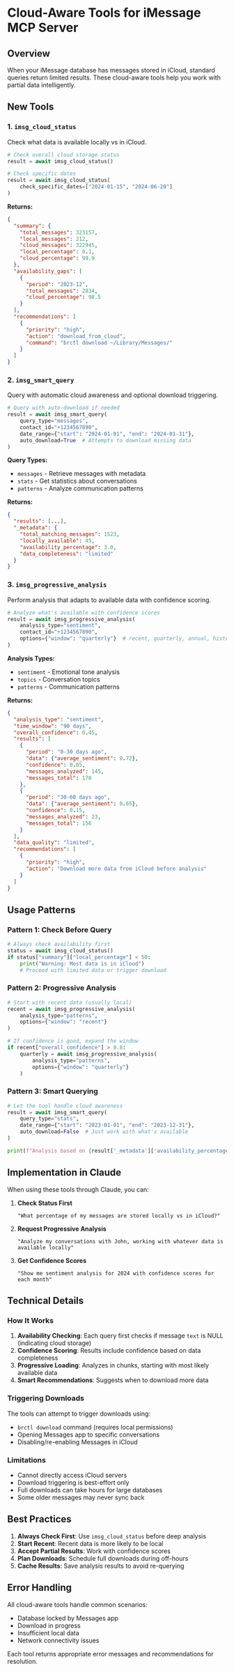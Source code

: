 # Cloud-Aware Tools for iMessage MCP Server

## Overview

When your iMessage database has messages stored in iCloud, standard queries return limited results. These cloud-aware tools help you work with partial data intelligently.

## New Tools

### 1. `imsg_cloud_status`
Check what data is available locally vs in iCloud.

```python
# Check overall cloud storage status
result = await imsg_cloud_status()

# Check specific dates
result = await imsg_cloud_status(
    check_specific_dates=["2024-01-15", "2024-06-20"]
)
```

**Returns:**
```json
{
  "summary": {
    "total_messages": 323157,
    "local_messages": 212,
    "cloud_messages": 322945,
    "local_percentage": 0.1,
    "cloud_percentage": 99.9
  },
  "availability_gaps": [
    {
      "period": "2023-12",
      "total_messages": 2834,
      "cloud_percentage": 98.5
    }
  ],
  "recommendations": [
    {
      "priority": "high",
      "action": "download_from_cloud",
      "command": "brctl download ~/Library/Messages/"
    }
  ]
}
```

### 2. `imsg_smart_query`
Query with automatic cloud awareness and optional download triggering.

```python
# Query with auto-download if needed
result = await imsg_smart_query(
    query_type="messages",
    contact_id="+1234567890",
    date_range={"start": "2024-01-01", "end": "2024-01-31"},
    auto_download=True  # Attempts to download missing data
)
```

**Query Types:**
- `messages` - Retrieve messages with metadata
- `stats` - Get statistics about conversations
- `patterns` - Analyze communication patterns

**Returns:**
```json
{
  "results": [...],
  "_metadata": {
    "total_matching_messages": 1523,
    "locally_available": 45,
    "availability_percentage": 3.0,
    "data_completeness": "limited"
  }
}
```

### 3. `imsg_progressive_analysis`
Perform analysis that adapts to available data with confidence scoring.

```python
# Analyze what's available with confidence scores
result = await imsg_progressive_analysis(
    analysis_type="sentiment",
    contact_id="+1234567890",
    options={"window": "quarterly"}  # recent, quarterly, annual, historical
)
```

**Analysis Types:**
- `sentiment` - Emotional tone analysis
- `topics` - Conversation topics
- `patterns` - Communication patterns

**Returns:**
```json
{
  "analysis_type": "sentiment",
  "time_window": "90 days",
  "overall_confidence": 0.45,
  "results": [
    {
      "period": "0-30 days ago",
      "data": {"average_sentiment": 0.72},
      "confidence": 0.85,
      "messages_analyzed": 145,
      "messages_total": 170
    },
    {
      "period": "30-60 days ago",
      "data": {"average_sentiment": 0.65},
      "confidence": 0.15,
      "messages_analyzed": 23,
      "messages_total": 156
    }
  ],
  "data_quality": "limited",
  "recommendations": [
    {
      "priority": "high",
      "action": "Download more data from iCloud before analysis"
    }
  ]
}
```

## Usage Patterns

### Pattern 1: Check Before Query
```python
# Always check availability first
status = await imsg_cloud_status()
if status["summary"]["local_percentage"] < 50:
    print("Warning: Most data is in iCloud")
    # Proceed with limited data or trigger download
```

### Pattern 2: Progressive Analysis
```python
# Start with recent data (usually local)
recent = await imsg_progressive_analysis(
    analysis_type="patterns",
    options={"window": "recent"}
)

# If confidence is good, expand the window
if recent["overall_confidence"] > 0.8:
    quarterly = await imsg_progressive_analysis(
        analysis_type="patterns",
        options={"window": "quarterly"}
    )
```

### Pattern 3: Smart Querying
```python
# Let the tool handle cloud awareness
result = await imsg_smart_query(
    query_type="stats",
    date_range={"start": "2023-01-01", "end": "2023-12-31"},
    auto_download=False  # Just work with what's available
)

print(f"Analysis based on {result['_metadata']['availability_percentage']}% of data")
```

## Implementation in Claude

When using these tools through Claude, you can:

1. **Check Status First**
   ```
   "What percentage of my messages are stored locally vs in iCloud?"
   ```

2. **Request Progressive Analysis**
   ```
   "Analyze my conversations with John, working with whatever data is available locally"
   ```

3. **Get Confidence Scores**
   ```
   "Show me sentiment analysis for 2024 with confidence scores for each month"
   ```

## Technical Details

### How It Works

1. **Availability Checking**: Each query first checks if message `text` is NULL (indicating cloud storage)
2. **Confidence Scoring**: Results include confidence based on data completeness
3. **Progressive Loading**: Analyzes in chunks, starting with most likely available data
4. **Smart Recommendations**: Suggests when to download more data

### Triggering Downloads

The tools can attempt to trigger downloads using:
- `brctl download` command (requires local permissions)
- Opening Messages app to specific conversations
- Disabling/re-enabling Messages in iCloud

### Limitations

- Cannot directly access iCloud servers
- Download triggering is best-effort only
- Full downloads can take hours for large databases
- Some older messages may never sync back

## Best Practices

1. **Always Check First**: Use `imsg_cloud_status` before deep analysis
2. **Start Recent**: Recent data is more likely to be local
3. **Accept Partial Results**: Work with confidence scores
4. **Plan Downloads**: Schedule full downloads during off-hours
5. **Cache Results**: Save analysis results to avoid re-querying

## Error Handling

All cloud-aware tools handle common scenarios:
- Database locked by Messages app
- Download in progress
- Insufficient local data
- Network connectivity issues

Each tool returns appropriate error messages and recommendations for resolution.